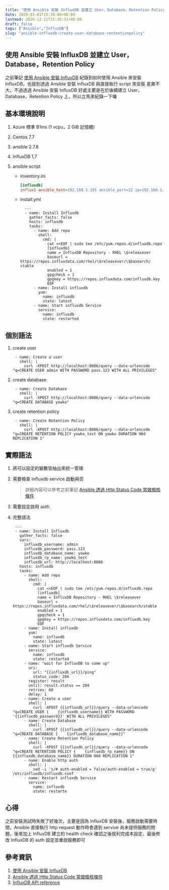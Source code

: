```yaml
---
title: "使用 Ansible 安裝 InfluxDB 並建立 User，Database，Retention Policy"
date: 2020-03-01T15:30:00+08:00
lastmod: 2020-12-11T15:30:31+08:00
draft: false
tags: ["Ansible","InfluxDB"]
slug: "ansible-influxdb-create-user-database-rententionpolicy"
---
```


## 使用 Ansible 安裝 InfluxDB 並建立 User，Database，Retention Policy

之前筆記 [使用 Ansible 安裝 InfluxDB](/ansible-install-influxdb/) 紀錄到如何使用 Ansible 來安裝 InfluxDB，也提到透過 Ansible 安裝 InfluxDB 與直接執行 script 來安裝 差異不大，不過透過 Ansible 安裝 InfluxDB 好處主要是在於後續建立 User，Database，Retention Policy 上，所以立馬來紀錄一下囉

## 基本環境說明

1. Azure 標準 B1ms (1 vcpu，2 GiB 記憶體)
2. Centos 7.7
3. ansible 2.7.8
4. InfluxDB 1.7
5. ansible script

    - inventory.ini

        ```ini
        [influxdb]
        influx1 ansible_host=192.168.1.101 ansible_port=22 ip=192.168.1.101  ansible_user=yowko ansible_password=pass.123 ansible_become_password=pass.123
        ```

    - install.yml

            ---
            - name: Install Influxdb
              gather_facts: false
              hosts: influxdb
              tasks:
                - name: Add repo
                  shell:
                    cmd: |
                      cat <<EOF | sudo tee /etc/yum.repos.d/influxdb.repo
                      [influxdb]
                      name = InfluxDB Repository - RHEL \$releasever
                      baseurl = https://repos.influxdata.com/rhel/\$releasever/\$basearch/    stable
                      enabled = 1
                      gpgcheck = 1
                      gpgkey = https://repos.influxdata.com/influxdb.key
                      EOF
                - name: Install influxdb
                  yum:
                    name: influxdb
                    state: latest
                - name: Start influxdb Service
                  service:
                    name: influxdb
                    state: restarted

## 個別語法

1. create user

        - name: Create a user
          shell: |
            curl -XPOST http://localhost:8086/query --data-urlencode "q=CREATE USER admin WITH PASSWORD pass.123 WITH ALL PRIVILEGES"

2. create database

        - name: Create Database
          shell: |
            curl -XPOST http://localhost:8086/query --data-urlencode "q=CREATE DATABASE yowko"

3. create retention policy

        - name: Create Retention Policy
          shell: |
            curl -XPOST http://localhost:8086/query --data-urlencode "q=CREATE RETENTION POLICY yowko_test ON yowko DURATION 90d REPLICATION 1"

## 實際語法

1. 將可以設定的變數皆抽出來統一管理
2. 需要檢查 influxdb service 啟動與否

    > 詳細內容可以參考之前筆記 [Ansible 透過 Http Status Code 當做檢核條件](/ansible-when-http-status-code)

3. 需要設定啟用 auth
4. 完整語法

        ---
        - name: Install Influxdb
          gather_facts: false
          vars:
            influxdb_username: admin
            influxdb_password: pass.123
            influxdb_database_name: yowko
            influxdb_rp_name: yowko_test
            influxdb_url: http://localhost:8086
          hosts: influxdb
          tasks:
            - name: Add repo
              shell:
                cmd: |
                  cat <<EOF | sudo tee /etc/yum.repos.d/influxdb.repo
                  [influxdb]
                  name = InfluxDB Repository - RHEL \$releasever
                  baseurl = https://repos.influxdata.com/rhel/\$releasever/\$basearch/stable
                  enabled = 1
                  gpgcheck = 1
                  gpgkey = https://repos.influxdata.com/influxdb.key
                  EOF
            - name: Install influxdb
              yum:
                name: influxdb
                state: latest
            - name: Start influxdb Service
              service:
                name: influxdb
                state: restarted
            - name: "wait for InfluxDB to come up"
              uri:
                url: "{{influxdb_url}}/ping"
                status_code: 204
              register: result
              until: result.status == 204
              retries: 60
              delay: 1
            - name: Create a user
              shell: |
                curl -XPOST {{influxdb_url}}/query --data-urlencode "q=CREATE USER {    {influxdb_username}} WITH PASSWORD '{{influxdb_password}}' WITH ALL PRIVILEGES"
            - name: Create Database
              shell: |
                curl -XPOST {{influxdb_url}}/query --data-urlencode "q=CREATE DATABASE {    {influxdb_database_name}}"
            - name: Create Retention Policy
              shell: |
                curl -XPOST {{influxdb_url}}/query --data-urlencode "q=CREATE RETENTION POLICY {    {influxdb_rp_name}} ON {{influxdb_database_name}} DURATION 90d REPLICATION 1"
            - name: Enable http auth
              shell: |
                sed -i 's/# auth-enabled = false/auth-enabled = true/g' /etc/influxdb/influxdb.conf
            - name: Restart influxdb Service
              service:
                name: influxdb
                state: restarte

## 心得

之前安裝測試時失敗了好幾次，主要是因為 InfluxDB 安裝後，服務啟動需要時間，Ansible 直接執行 http request 動作時會遇到 servive 尚未提供服務的問題，後來加上 InfluxDB 建立的 health check 確認之後就利完成本設定，最後修改 InfluxDB 的 auth 設定並重啟服務即可

## 參考資訊

1. [使用 Ansible 安裝 InfluxDB](/ansible-install-influxdb/)
2. [Ansible 透過 Http Status Code 當做檢核條件](/ansible-when-http-status-code)
3. [InfluxDB API reference](https://docs.influxdata.com/influxdb/v1.7/tools/api/)
